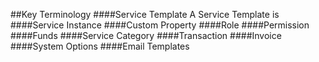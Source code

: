 ##Key Terminology
####Service Template
A Service Template is
####Service Instance
####Custom Property
####Role
####Permission
####Funds
####Service Category
####Transaction
####Invoice
####System Options
####Email Templates

